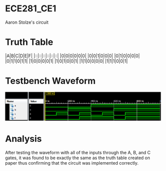 ECE281_CE1
==========

Aaron Stolze's circuit

# Truth Table

|A|B|C|D|E|F|
|::|::|::|::|::|::|
|0|0|0|0|0|0|
|0|0|1|0|0|0|
|0|1|0|0|0|0|
|0|1|1|0|1|1|
|1|0|0|0|0|1|
|1|0|1|0|0|1|
|1|1|0|0|0|0|
|1|1|1|0|0|1|

# Testbench Waveform

![alt text](https://github.com/aaronstolze/ECE281_CE1/blob/master/CE1Simulation.PNG "Testbench Waveform")

# Analysis

After testing the waveform with all of the inputs through the A, B, and C gates, it was found to be exactly the same as the truth table created on paper thus confirming that the circuit was implemented correctly.
